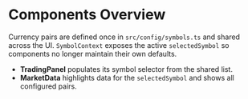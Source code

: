 # Components Overview

Currency pairs are defined once in `src/config/symbols.ts` and shared across the UI.
`SymbolContext` exposes the active `selectedSymbol` so components no longer maintain their own defaults.

- **TradingPanel** populates its symbol selector from the shared list.
- **MarketData** highlights data for the `selectedSymbol` and shows all configured pairs.
